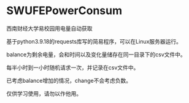 # SWUFEPowerConsum
西南财经大学易校园用电量自动获取

基于python3.9.18的requests库写的简易程序，可以在Linux服务器运行。

balance为剩余电量，会和时间以及变化量储存在同一目录下的csv文件中。

每半小时到一小时随机请求一次，并记录在csv文件中。

已考虑balance增加的情况，change不会考虑负数。

仅供学习使用，请勿以作他用。
